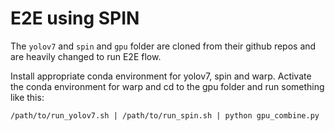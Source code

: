 # E2E using SPIN

The `yolov7` and `spin` and `gpu` folder are cloned from their github repos and are heavily changed to run E2E flow.

Install appropriate conda environment for yolov7, spin and warp. Activate the conda environment for warp and cd to the gpu folder and run something like this:
```
/path/to/run_yolov7.sh | /path/to/run_spin.sh | python gpu_combine.py
```

